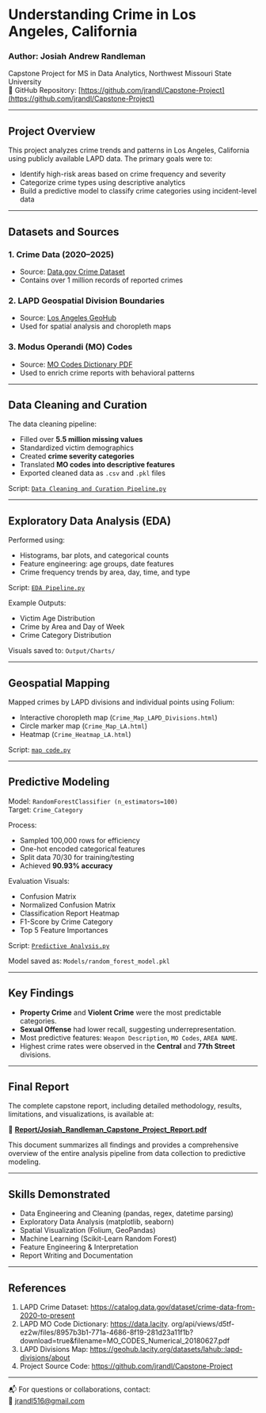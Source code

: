 # Understanding Crime in Los Angeles, California

### Author: Josiah Andrew Randleman  
Capstone Project for MS in Data Analytics, Northwest Missouri State University  
📍 GitHub Repository: [https://github.com/jrandl/Capstone-Project](https://github.com/jrandl/Capstone-Project)

---

## Project Overview

This project analyzes crime trends and patterns in Los Angeles, California using publicly available LAPD data. The primary goals were to:
- Identify high-risk areas based on crime frequency and severity
- Categorize crime types using descriptive analytics
- Build a predictive model to classify crime categories using incident-level data

---

## Datasets and Sources

### 1. **Crime Data (2020–2025)**
- Source: [Data.gov Crime Dataset](https://catalog.data.gov/dataset/crime-data-from-2020-to-present)
- Contains over 1 million records of reported crimes

### 2. **LAPD Geospatial Division Boundaries**
- Source: [Los Angeles GeoHub](https://geohub.lacity.org/datasets/lahub::lapd-divisions/about)
- Used for spatial analysis and choropleth maps

### 3. **Modus Operandi (MO) Codes**
- Source: [MO Codes Dictionary PDF](https://data.lacity.org/api/views/d5tf-ez2w/files/8957b3b1-771a-4686-8f19-281d23a11f1b?download=true&filename=MO_CODES_Numerical_20180627.pdf)
- Used to enrich crime reports with behavioral patterns

---


## Data Cleaning and Curation

The data cleaning pipeline:
- Filled over **5.5 million missing values**
- Standardized victim demographics
- Created **crime severity categories**
- Translated **MO codes into descriptive features**
- Exported cleaned data as `.csv` and `.pkl` files

Script: [`Data Cleaning and Curation Pipeline.py`](./Scripts/Data%20Cleaning%20and%20Curation%20Pipeline.py)

---

## Exploratory Data Analysis (EDA)

Performed using:
- Histograms, bar plots, and categorical counts
- Feature engineering: age groups, date features
- Crime frequency trends by area, day, time, and type

Script: [`EDA Pipeline.py`](./Scripts/EDA%20Pipeline.py)

Example Outputs:
- Victim Age Distribution
- Crime by Area and Day of Week
- Crime Category Distribution

Visuals saved to: `Output/Charts/`

---

## Geospatial Mapping

Mapped crimes by LAPD divisions and individual points using Folium:
- Interactive choropleth map (`Crime_Map_LAPD_Divisions.html`)
- Circle marker map (`Crime_Map_LA.html`)
- Heatmap (`Crime_Heatmap_LA.html`)

Script: [`map code.py`](./Scripts/map%20code.py)

---

## Predictive Modeling

Model: `RandomForestClassifier (n_estimators=100)`  
Target: `Crime_Category`

Process:
- Sampled 100,000 rows for efficiency
- One-hot encoded categorical features
- Split data 70/30 for training/testing
- Achieved **90.93% accuracy**

Evaluation Visuals:
- Confusion Matrix
- Normalized Confusion Matrix
- Classification Report Heatmap
- F1-Score by Crime Category
- Top 5 Feature Importances

Script: [`Predictive Analysis.py`](./Scripts/Predictive%20Analysis.py)

Model saved as: `Models/random_forest_model.pkl`

---

## Key Findings

- **Property Crime** and **Violent Crime** were the most predictable categories.
- **Sexual Offense** had lower recall, suggesting underrepresentation.
- Most predictive features: `Weapon Description`, `MO Codes`, `AREA NAME`.
- Highest crime rates were observed in the **Central** and **77th Street** divisions.

---


##  Final Report

The complete capstone report, including detailed methodology, results, limitations, and visualizations, is available at:

📄 [**Report/Josiah_Randleman_Capstone_Project_Report.pdf**](./Report/Josiah_Randleman_Capstone_Project_Report.pdf)

This document summarizes all findings and provides a comprehensive overview of the entire analysis pipeline from data collection to predictive modeling.

---


## Skills Demonstrated

- Data Engineering and Cleaning (pandas, regex, datetime parsing)
- Exploratory Data Analysis (matplotlib, seaborn)
- Spatial Visualization (Folium, GeoPandas)
- Machine Learning (Scikit-Learn Random Forest)
- Feature Engineering & Interpretation
- Report Writing and Documentation

---

## References

1. LAPD Crime Dataset: https://catalog.data.gov/dataset/crime-data-from-2020-to-present  
2. LAPD MO Code Dictionary: https://data.lacity.
org/api/views/d5tf-ez2w/files/8957b3b1-771a-4686-8f19-281d23a11f1b?
download=true&filename=MO_CODES_Numerical_20180627.pdf
3. LAPD Divisions Map: https://geohub.lacity.org/datasets/lahub::lapd-divisions/about  
4. Project Source Code: https://github.com/jrandl/Capstone-Project

---

📬 For questions or collaborations, contact:  
📧 jrandl516@gmail.com 


